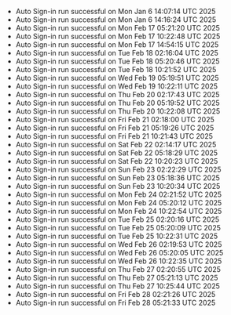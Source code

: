 - Auto Sign-in run successful on Mon Jan  6 14:07:14 UTC 2025
- Auto Sign-in run successful on Mon Jan  6 14:16:24 UTC 2025
- Auto Sign-in run successful on Mon Feb 17 05:21:20 UTC 2025
- Auto Sign-in run successful on Mon Feb 17 10:22:48 UTC 2025
- Auto Sign-in run successful on Mon Feb 17 14:54:15 UTC 2025
- Auto Sign-in run successful on Tue Feb 18 02:16:04 UTC 2025
- Auto Sign-in run successful on Tue Feb 18 05:20:46 UTC 2025
- Auto Sign-in run successful on Tue Feb 18 10:21:52 UTC 2025
- Auto Sign-in run successful on Wed Feb 19 05:19:51 UTC 2025
- Auto Sign-in run successful on Wed Feb 19 10:22:11 UTC 2025
- Auto Sign-in run successful on Thu Feb 20 02:17:43 UTC 2025
- Auto Sign-in run successful on Thu Feb 20 05:19:52 UTC 2025
- Auto Sign-in run successful on Thu Feb 20 10:22:08 UTC 2025
- Auto Sign-in run successful on Fri Feb 21 02:18:00 UTC 2025
- Auto Sign-in run successful on Fri Feb 21 05:19:26 UTC 2025
- Auto Sign-in run successful on Fri Feb 21 10:21:43 UTC 2025
- Auto Sign-in run successful on Sat Feb 22 02:14:17 UTC 2025
- Auto Sign-in run successful on Sat Feb 22 05:18:29 UTC 2025
- Auto Sign-in run successful on Sat Feb 22 10:20:23 UTC 2025
- Auto Sign-in run successful on Sun Feb 23 02:22:29 UTC 2025
- Auto Sign-in run successful on Sun Feb 23 05:18:36 UTC 2025
- Auto Sign-in run successful on Sun Feb 23 10:20:34 UTC 2025
- Auto Sign-in run successful on Mon Feb 24 02:21:52 UTC 2025
- Auto Sign-in run successful on Mon Feb 24 05:20:12 UTC 2025
- Auto Sign-in run successful on Mon Feb 24 10:22:54 UTC 2025
- Auto Sign-in run successful on Tue Feb 25 02:20:16 UTC 2025
- Auto Sign-in run successful on Tue Feb 25 05:20:09 UTC 2025
- Auto Sign-in run successful on Tue Feb 25 10:22:31 UTC 2025
- Auto Sign-in run successful on Wed Feb 26 02:19:53 UTC 2025
- Auto Sign-in run successful on Wed Feb 26 05:20:05 UTC 2025
- Auto Sign-in run successful on Wed Feb 26 10:22:35 UTC 2025
- Auto Sign-in run successful on Thu Feb 27 02:20:55 UTC 2025
- Auto Sign-in run successful on Thu Feb 27 05:21:13 UTC 2025
- Auto Sign-in run successful on Thu Feb 27 10:25:44 UTC 2025
- Auto Sign-in run successful on Fri Feb 28 02:21:26 UTC 2025
- Auto Sign-in run successful on Fri Feb 28 05:21:33 UTC 2025
